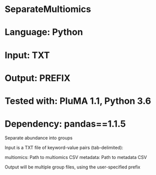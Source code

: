 # SeparateMultiomics
# Language: Python
# Input: TXT
# Output: PREFIX
# Tested with: PluMA 1.1, Python 3.6
# Dependency: pandas==1.1.5

Separate abundance into groups

Input is a TXT file of keyword-value pairs (tab-delimited):

multiomics: Path to multiomics CSV
metadata: Path to metadata CSV

Output will be multiple group files, using the user-specified prefix
